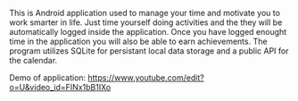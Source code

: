 This is Android application used to manage your time and motivate you to work smarter in life. Just time yourself doing activities and the they will be automatically logged inside the application. Once you have logged enought time in the application you will also be able to earn achievements. The program utilizes SQLite for persistant local data storage and a public API for the calendar.

Demo of application: https://www.youtube.com/edit?o=U&video_id=FINx1bB1IXo
